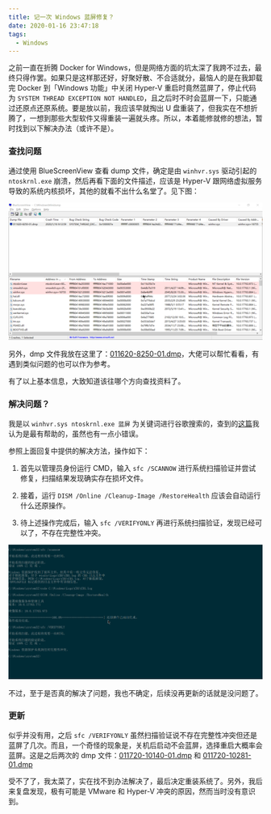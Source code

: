 ```yaml
---
title: 记一次 Windows 蓝屏修复？
date: 2020-01-16 23:47:18
tags:
  - Windows
---
```


之前一直在折腾 Docker for Windows，但是网络方面的坑太深了我跨不过去，最终只得作罢。如果只是这样那还好，好聚好散、不合适就分，最恼人的是在我卸载完 Docker 到「Windows 功能」中关闭 Hyper-V 重启时竟然蓝屏了，停止代码为 `SYSTEM THREAD EXCEPTION NOT HANDLED`，且之后时不时会蓝屏一下，只能通过还原点还原系统。要是放以前，我应该早就掏出 U 盘重装了，但我实在不想折腾了，一想到那些大型软件又得重装一遍就头疼。所以，本着能修就修的想法，暂时找到以下解决办法（或许不是）。

<!-- more -->

### 查找问题

通过使用 BlueScreenView 查看 dump 文件，确定是由 `winhvr.sys` 驱动引起的 `ntoskrnl.exe` 崩溃，然后再看下面的文件描述，应该是 Hyper-V 跟网络虚拟服务导致的系统内核损坏，其他的就看不出什么名堂了。见下图：

![BlueScreenView](/images/2001/BlueScreenView.png)

另外，dmp 文件我放在这里了：[011620-8250-01.dmp](/images/2001/011620-8250-01.dmp)，大佬可以帮忙看看，有遇到类似问题的也可以作为参考。

有了以上基本信息，大致知道该往哪个方向查找资料了。

### 解决问题？

我是以 `winhvr.sys ntoskrnl.exe 蓝屏` 为关键词进行谷歌搜索的，查到的[这篇](https://social.technet.microsoft.com/Forums/zh-CN/b95905a4-5b9a-4936-9d65-b7f68df089d6/ntoskrnlexe3401323631-277142116165281240501997820256dmp?forum=win10itprogeneralCN)我认为是最有帮助的，虽然也有一点小错误。

参照上面回复中提供的解决方法，操作如下：

1. 首先以管理员身份运行 CMD，输入 `sfc /SCANNOW` 进行系统扫描验证并尝试修复，扫描结果发现确实存在损坏文件。

2. 接着，运行 `DISM /Online /Cleanup-Image /RestoreHealth` 应该会自动运行什么还原操作。

3. 待上述操作完成后，输入 `sfc /VERIFYONLY` 再进行系统扫描验证，发现已经可以了，不存在完整性冲突。

![SCANNOW](/images/2001/SCANNOW.png)

不过，至于是否真的解决了问题，我也不确定，后续没再更新的话就是没问题了。

### 更新

似乎并没有用，之后 `sfc /VERIFYONLY` 虽然扫描验证说不存在完整性冲突但还是蓝屏了几次。而且，一个奇怪的现象是，关机后启动不会蓝屏，选择重启大概率会蓝屏。这是之后两次的 dmp 文件：[011720-10140-01.dmp](/images/2001/011720-10140-01.dmp) 和 [011720-10281-01.dmp](/images/2001/011720-10281-01.dmp)

受不了了，我太菜了，实在找不到办法解决了，最后决定重装系统了。另外，我后来复盘发现，极有可能是 VMware 和 Hyper-V 冲突的原因，然而当时没有意识到。
